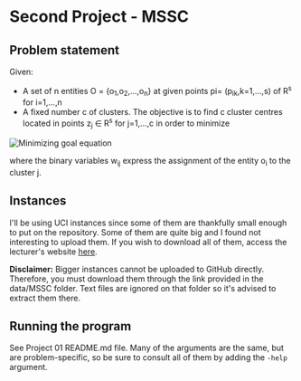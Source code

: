 # Second Project - MSSC

## Problem statement

Given:
* A set of n entities O = {o<sub>1</sub>,o<sub>2</sub>,...,o<sub>n</sub>} at given points pi= (p<sub>ik</sub>,k=1,...,s) of R<sup>s</sup> for i=1,...,n
* A fixed number c of clusters. The objective is to find c cluster centres located in points z<sub>j</sub> ∈ R<sup>s</sup> for j=1,...,c in order to minimize

![Minimizing goal equation](https://i.imgur.com/e2it5SM.png)

where the binary variables w<sub>ij</sub> express the assignment of the entity o<sub>i</sub> to the cluster j.

## Instances

I'll be using UCI instances since some of them are thankfully small enough to put on the repository. Some of them are quite big and I found not interesting to upload them. If you wish to download all of them, access the lecturer's website [here](https://w1.cirrelt.ca/~vidalt/en/research-data.html).

**Disclaimer:** Bigger instances cannot be uploaded to GitHub directly. Therefore, you must download them through the link provided in the data/MSSC folder. Text files are ignored on that folder so it's advised to extract them there.

## Running the program

See Project 01 README.md file. Many of the arguments are the same, but are problem-specific, so be sure to consult all of them by adding the `-help` argument.